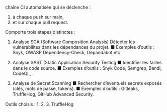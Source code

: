  chaîne CI automatisée qui se déclenche : 
1. à chaque push sur main, 
2. et sur chaque pull request. 

 Comporte trois étapes distinctes : 

 1. Analyse SCA (Software Composition Analysis) 
Détecter les vulnérabilités dans les dépendances du projet. 
■ Exemples d’outils : Snyk, OWASP Dependency-Check, Depandabot etc 

 

2. Analyse SAST (Static Application Security Testing 
■ Identiﬁer les failles dans le code source. 
■ Exemples d’outils : Snyk Code, Semgrep, Bandi, CodeQL, . 

 

3. Analyse de Secret Scanning 
■ Rechercher d’éventuels secrets exposés (clés, mots de passe, tokens). 
■ Exemples d’outils : Gitleaks, TrufﬂeHog, GitHub Advanced Security.

Outils choisis :
1.
2.
3. TruffleHog
